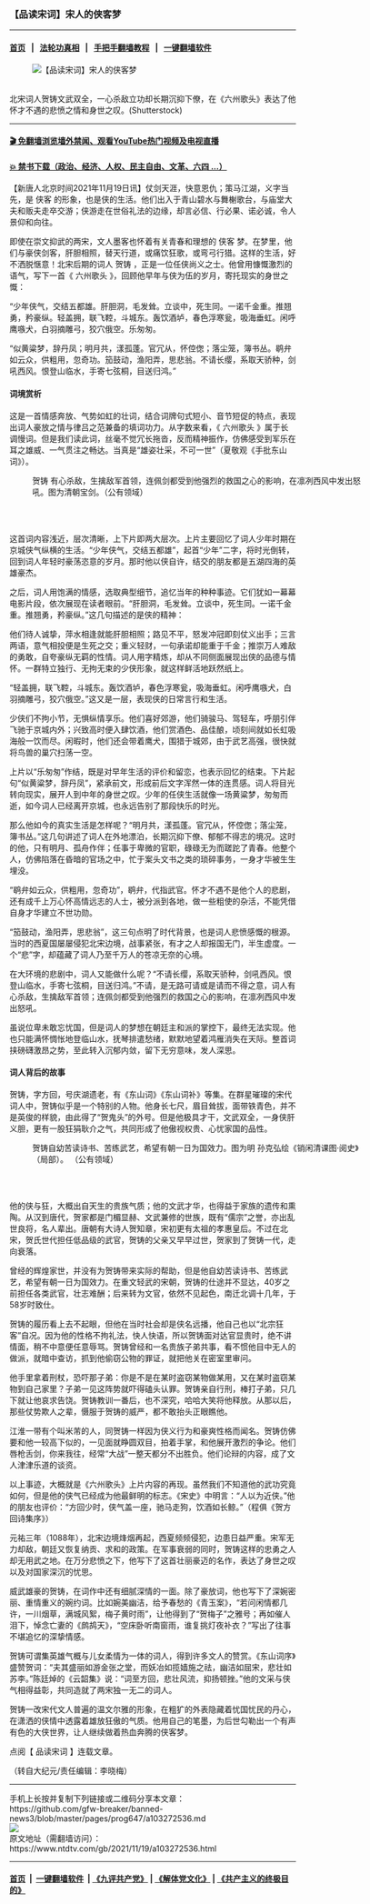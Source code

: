 ### 【品读宋词】宋人的侠客梦
------------------------

#### [首页](https://github.com/gfw-breaker/banned-news3/blob/master/README.md) &nbsp;&nbsp;|&nbsp;&nbsp; [法轮功真相](https://github.com/begood0513/basic/blob/master/README.md)  &nbsp;&nbsp;|&nbsp;&nbsp; [手把手翻墙教程](https://github.com/gfw-breaker/guides/wiki)  &nbsp;&nbsp;|&nbsp;&nbsp; [一键翻墙软件](https://github.com/gfw-breaker/nogfw/blob/master/README.md)  



<div><div class="featured_image">
 <figure>
  <img alt="【品读宋词】宋人的侠客梦" src="https://i.ntdtv.com/assets/uploads/2021/11/2021-11-19_160945-800x450.jpg"/>
 </figure><br/>
 <span class="caption">
  北宋词人贺铸文武双全，一心杀敌立功却长期沉抑下僚，在《六州歌头》表达了他怀才不遇的悲愤之情和身世之叹。(Shutterstock)
 </span>
</div>
</div><hr/>

#### [ 🎬  免翻墙浏览墙外禁闻、观看YouTube热门视频及电视直播](https://github.com/gfw-breaker/HelloWorld)

#### [ 💥  禁书下载（政治、经济、人权、民主自由、文革、六四 ...）](https://github.com/gfw-breaker/books/blob/master/README.md)

<div><div class="post_content" itemprop="articleBody">
 <p>
  【新唐人北京时间2021年11月19日讯】仗剑天涯，快意恩仇；策马江湖，义字当先，是
  <ok href="https://www.ntdtv.com/gb/侠客.htm">
   侠客
  </ok>
  的形象，也是侠的生活。他们出入于青山碧水与舞榭歌台，与庙堂大夫和贩夫走卒交游；侠游走在世俗礼法的边缘，却言必信、行必果、诺必诚，令人景仰和向往。
 </p>
 <p>
  即使在崇文抑武的两宋，文人墨客也怀着有关青春和理想的
  <ok href="https://www.ntdtv.com/gb/侠客.htm">
   侠客
  </ok>
  梦。在梦里，他们与豪侠剑客，肝胆相照，替天行道，或痛饮狂歌，或弯弓行猎。这样的生活，好不洒脱惬意！北宋后期的词人
  <ok href="https://www.ntdtv.com/gb/贺铸.htm">
   贺铸
  </ok>
  ，正是一位任侠尚义之士。他曾用慷慨激烈的语气，写下一首《
  <ok href="https://www.ntdtv.com/gb/六州歌头.htm">
   六州歌头
  </ok>
  》，回顾他早年与侠为伍的岁月，寄托现实的身世之慨：
 </p>
 <p>
  “少年侠气，交结五都雄。肝胆洞，毛发耸。立谈中，死生同。一诺千金重。推翘勇，矜豪纵。轻盖拥，联飞鞚，斗城东。轰饮酒垆，春色浮寒瓮，吸海垂虹。闲呼鹰嗾犬，白羽摘雕弓，狡穴俄空。乐匆匆。
 </p>
 <p>
  “似黄粱梦，辞丹凤；明月共，漾孤蓬。官冗从，怀倥偬；落尘笼，簿书丛。鹖弁如云众，供粗用，忽奇功。笳鼓动，渔阳弄，思悲翁。不请长缨，系取天骄种，剑吼西风。恨登山临水，手寄七弦桐，目送归鸿。”
 </p>
 <h4>
  词境赏析
 </h4>
 <p>
  这是一首情感奔放、气势如虹的壮词，结合词牌句式短小、音节短促的特点，表现出词人豪放之情与律吕之范兼备的填词功力。从字数来看，《
  <ok href="https://www.ntdtv.com/gb/六州歌头.htm">
   六州歌头
  </ok>
  》属于长调慢词。但是我们读此词，丝毫不觉冗长拖沓，反而精神振作，仿佛感受到军乐在耳之雄威、一气贯注之畅达。当真是“雄姿壮采，不可一世”（夏敬观《手批东山词》）。
 </p>
 <figure class="wp-caption alignnone" id="attachment_103272540" style="width: 599px">
  <img alt="" class="size-full wp-image-103272540" src="https://i.ntdtv.com/assets/uploads/2021/11/2021-11-19_160934.jpg">
   <br/><figcaption class="wp-caption-text">
    <ok href="https://www.ntdtv.com/gb/贺铸.htm">
     贺铸
    </ok>
    有心杀敌，生擒敌军首领，连佩剑都受到他强烈的救国之心的影响，在凛冽西风中发出怒吼。图为清朝宝剑。（公有领域）
   </figcaption><br/>
  </img>
 </figure><br/>
 <p>
  这首词内容浅近，层次清晰，上下片即两大层次。上片主要回忆了词人少年时期在京城侠气纵横的生活。“少年侠气，交结五都雄”，起首“少年”二字，将时光倒转，回到词人年轻时豪荡恣意的岁月。那时他以侠自许，结交的朋友都是五湖四海的英雄豪杰。
 </p>
 <p>
  之后，词人用饱满的情感，选取典型细节，追忆当年的种种事迹。它们犹如一幕幕电影片段，依次展现在读者眼前。“肝胆洞，毛发耸。立谈中，死生同。一诺千金重。推翘勇，矜豪纵。”这几句描述的是侠的精神：
 </p>
 <p>
  他们待人诚挚，萍水相逢就能肝胆相照；路见不平，怒发冲冠即刻仗义出手；三言两语，意气相投便是生死之交；重义轻财，一句承诺却能重于千金；推崇万人难敌的勇敢，自夸豪纵无羁的性情。词人用字精炼，却从不同侧面展现出侠的品德与情怀。一群特立独行、无拘无束的少侠形象，就这样鲜活地跃然纸上。
 </p>
 <p>
  “轻盖拥，联飞鞚，斗城东。轰饮酒垆，春色浮寒瓮，吸海垂虹。闲呼鹰嗾犬，白羽摘雕弓，狡穴俄空。”这又是一层，表现侠的日常言行和生活。
 </p>
 <p>
  少侠们不拘小节，无惧纵情享乐。他们喜好郊游，他们骑骏马、驾轻车，呼朋引伴飞驰于京城内外；兴致高时便入肆饮酒，他们赏酒色、品佳酿，顷刻间就如长虹吸海般一饮而尽。闲暇时，他们还会带着鹰犬，围猎于城郊，由于武艺高强，很快就将鸟兽的巢穴扫荡一空。
 </p>
 <p>
  上片以“乐匆匆”作结，既是对早年生活的评价和留恋，也表示回忆的结束。下片起句“似黄粱梦，辞丹凤”，紧承前文，形成前后文字浑然一体的连贯感。词人将目光转向现实，展开人到中年的身世之叹。少年的任侠生活就像一场黄粱梦，匆匆而逝，如今词人已经离开京城，也永远告别了那段快乐的时光。
 </p>
 <p>
  那么他如今的真实生活是怎样呢？“明月共，漾孤蓬。官冗从，怀倥偬；落尘笼，簿书丛。”这几句讲述了词人在外地漂泊，长期沉抑下僚、郁郁不得志的境况。这时的他，只有明月、孤舟作伴；任事于卑微的官职，碌碌无为而蹉跎了青春。他整个人，仿佛陷落在昏暗的官场之中，忙于案头文书之类的琐碎事务，一身才华被生生埋没。
 </p>
 <p>
  “鹖弁如云众，供粗用，忽奇功”，鹖弁，代指武官。怀才不遇不是他个人的悲剧，还有成千上万心怀高情远志的人士，被分派到各地，做一些粗使的杂活，不能凭借自身才华建立不世功勋。
 </p>
 <p>
  “笳鼓动，渔阳弄，思悲翁”，这三句点明了时代背景，也是词人悲愤感慨的根源。当时的西夏国屡屡侵犯北宋边境，战事紧张，有才之人却报国无门，半生虚度。一个“悲”字，却蕴藏了词人乃至千万人的苍凉无奈的心境。
 </p>
 <p>
  在大环境的悲剧中，词人又能做什么呢？“不请长缨，系取天骄种，剑吼西风。恨登山临水，手寄七弦桐，目送归鸿。”不请，是无路可请或是请而不得之意，词人有心杀敌，生擒敌军首领；连佩剑都受到他强烈的救国之心的影响，在凛冽西风中发出怒吼。
 </p>
 <p>
  虽说位卑未敢忘忧国，但是词人的梦想在朝廷主和派的掌控下，最终无法实现。他也只能满怀惆怅地登临山水，抚琴排遣愁绪，默默地望着鸿雁消失在天际。整首词挟磅礴激昂之势，至此转入沉郁内敛，留下无穷意味，发人深思。
 </p>
 <h4>
  词人背后的故事
 </h4>
 <p>
  贺铸，字方回，号庆湖遗老，有《东山词》《东山词补》等集。在群星璀璨的宋代词人中，贺铸似乎是一个特别的人物。他身长七尺，眉目耸拔，面带铁青色，并不是英俊的样貌，由此得了“贺鬼头”的外号。但是他极具才干，文武双全，一身侠肝义胆，更有一股狂狷耿介之气，共同形成了他傲视权贵、心忧家国的品性。
 </p>
 <figure class="wp-caption alignnone" id="attachment_103272539" style="width: 600px">
  <img alt="" class="size-medium wp-image-103272539" src="https://i.ntdtv.com/assets/uploads/2021/11/2021-11-19_160921-600x390.jpg">
   <br/><figcaption class="wp-caption-text">
    贺铸自幼苦读诗书、苦练武艺，希望有朝一日为国效力。图为明 孙克弘绘《销闲清课图·阅史》（局部）。 （公有领域）
   </figcaption><br/>
  </img>
 </figure><br/>
 <p>
  他的侠与狂，大概出自天生的贵族气质；他的文武才华，也得益于家族的遗传和熏陶。从汉到唐代，贺家都是门楣显赫、文武兼修的世族，既有“儒宗”之誉，亦出乱世良将，名人辈出。唐朝有大诗人贺知章，宋初更有太祖的孝惠皇后。不过在北宋，贺氏世代担任低品级的武官，贺铸的父亲又早早过世，贺家到了贺铸一代，走向衰落。
 </p>
 <p>
  曾经的辉煌家世，并没有为贺铸带来实际的帮助，但是他自幼苦读诗书、苦练武艺，希望有朝一日为国效力。在重文轻武的宋朝，贺铸的仕途并不显达，40岁之前担任各类武官，壮志难酬；后来转为文官，依然不见起色，南迁北调十几年，于58岁时致仕。
 </p>
 <p>
  贺铸的履历看上去不起眼，但他在当时社会却是侠名远播，他自己也以“北宗狂客”自况。因为他的性格不拘礼法，快人快语，所以贺铸面对达官显贵时，绝不讲情面，稍不中意便任意辱骂。贺铸曾经和一名贵族子弟共事，看不惯他目中无人的做派，就暗中查访，抓到他偷窃公物的罪证，就把他关在密室里审问。
 </p>
 <p>
  他手里拿着刑杖，恐吓那子弟：你是不是在某时盗窃某物做某用，又在某时盗窃某物到自己家里？子弟一见这阵势就吓得磕头认罪。贺铸亲自行刑，棒打子弟，只几下就让他哀求告饶。贺铸教训一番后，也不深究，哈哈大笑将他释放。从那以后，那些仗势欺人之辈，慑服于贺铸的威严，都不敢抬头正眼瞧他。
 </p>
 <p>
  江淮一带有个叫米芾的人，同贺铸一样因为侠义行为和豪爽性格而闻名。贺铸仿佛要和他一较高下似的，一见面就睁圆双目，拍着手掌，和他展开激烈的争论。他们唇枪舌剑，你来我往，经常“大战”一整天都分不出胜负。他们论辩的内容，成了文人津津乐道的谈资。
 </p>
 <p>
  以上事迹，大概就是《六州歌头》上片内容的再现。虽然我们不知道他的武功究竟如何，但是他的侠气已经成为他最鲜明的标志。《宋史》中明言：“人以为近侠。”他的朋友也评价：“方回少时，侠气盖一座，驰马走狗，饮酒如长鲸。”（程俱《贺方回诗集序》）
 </p>
 <p>
  元祐三年（1088年），北宋边境烽烟再起，西夏频频侵犯，边患日益严重。宋军无力却敌，朝廷又恢复纳贡、求和的政策。在军事衰弱的同时，贺铸这样的忠勇之人却无用武之地。在万分悲愤之下，他写下了这首壮丽豪迈的名作，表达了身世之叹以及对国家深沉的忧思。
 </p>
 <p>
  威武雄豪的贺铸，在词作中还有细腻深情的一面。除了豪放词，他也写下了深婉密丽、重情重义的婉约词。比如婉美幽洁，给予春愁的《青玉案》，“若问闲情都几许，一川烟草，满城风絮，梅子黄时雨”，让他得到了“贺梅子”之雅号；再如催人泪下，悼念亡妻的《鹧鸪天》，“空床卧听南窗雨，谁复挑灯夜补衣？”写出了往事不堪追忆的深挚情感。
 </p>
 <p>
  贺铸可谓集英雄气概与儿女柔情为一体的词人，得到许多文人的赞赏。《东山词序》盛赞贺词：“夫其盛丽如游金张之堂，而妖冶如揽嫱施之祛，幽洁如屈宋，悲壮如苏李。”陈廷焯的《云韶集》说：“词至方回，悲壮风流，抑扬顿挫。”他的文采与侠气相得益彰，共同造就了两宋独一无二的词人。
 </p>
 <p>
  贺铸一改宋代文人普遍的温文尔雅的形象，在粗犷的外表隐藏着忧国忧民的丹心，在潇洒的侠情中透露着雄放狂傲的气质。他用自己的笔墨，为后世勾勒出一个有声有色的大侠世界，让人继续做着热血奔腾的侠客梦。
 </p>
 <p>
  点阅【
  <ok href="https://www.ntdtv.com/gb/品读宋词.htm">
   品读宋词
  </ok>
  】连载文章。
 </p>
 <p>
  （转自大纪元/责任编辑：李晓梅）
 </p>
 <div class="single_ad">
 </div>
</div>
</div>
<hr/>
手机上长按并复制下列链接或二维码分享本文章：<br/>
https://github.com/gfw-breaker/banned-news3/blob/master/pages/prog647/a103272536.md <br/>
<a href='https://github.com/gfw-breaker/banned-news3/blob/master/pages/prog647/a103272536.md'><img src='https://github.com/gfw-breaker/banned-news3/blob/master/pages/prog647/a103272536.md.png'/></a> <br/>
原文地址（需翻墙访问）：https://www.ntdtv.com/gb/2021/11/19/a103272536.html


------------------------
#### [首页](https://github.com/gfw-breaker/banned-news3/blob/master/README.md) &nbsp;|&nbsp; [一键翻墙软件](https://github.com/gfw-breaker/nogfw/blob/master/README.md) &nbsp;| [《九评共产党》](https://github.com/gfw-breaker/9ping.md/blob/master/README.md#九评之一评共产党是什么) | [《解体党文化》](https://github.com/gfw-breaker/jtdwh.md/blob/master/README.md) | [《共产主义的终极目的》](https://github.com/gfw-breaker/gczydzjmd.md/blob/master/README.md)


<img src='http://gfw-breaker.win/banned-news3/pages/prog647/a103272536.md' width='0px' height='0px'/>